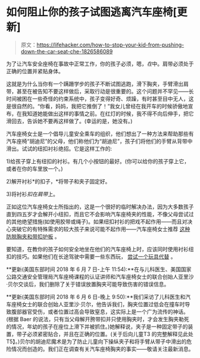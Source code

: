 # 如何阻止你的孩子试图逃离汽车座椅[更新]

> 原文：<https://lifehacker.com/how-to-stop-your-kid-from-pushing-down-the-car-seat-che-1826586089>

为了让汽车安全座椅在事故中正常工作，你的孩子必须，嗯，*在*中。肩带必须处于正确的位置并紧贴身体。



这就是为什么当你有一个蹒跚学步的孩子不断试图逃跑，滑下胸夹，手臂滑出肩带，甚至在被告知不要这样做后，采取行动是很重要的。这个问题并不罕见——长时间被困在一些奇怪的约束系统中，孩子变得好奇、烦躁，有时甚至目中无人，这是很自然的。“你看，妈妈，我把它推倒了！”我女儿曾经在我开车的时候骄傲地宣布，在我知道她能做出这样的事情之前。在红灯的时候，我不得不向后伸手，把它滑回去，告诉她不要再这样做了。(幸运的是，她没有。)

汽车座椅女士是一个倡导儿童安全乘车的组织，他们想出了一种方法来帮助那些有汽车座椅“胡迪尼”的父母，他们称他们为“胡迪尼”，孩子们将他们的手臂从背带中滑出。试试的纽扣衬衫绝招。它是这样工作的:

1)给孩子穿上有纽扣的衬衫。有几个小按钮的最好。(你可以给你的孩子穿上它，或者在你的车里放一个。)

2)解开衬衫*的扣子，*将带子和夹子固定好。

3)将衬衫*扣在肩带*上。

正如这位汽车座椅女士所指出的，这是一个很好的临时解决办法，因为大多数孩子直到四五岁才会解开小纽扣，而且它不会影响汽车座椅夹的性能，不像父母尝试过的其他绝望措施(如使用胶带或绳子)。如果纽扣衬衫的把戏不起作用——而且对决心突破它的有特殊需求的较大孩子来说可能不起作用——汽车座椅女士推荐 [这种防脱胸夹和带扣护板](http://www.merrittcarseat.com/escape-proof/) 。

要知道，在教你的孩子如何安全地坐在他们的汽车座椅上时，应该同时使用衬衫纽扣的技巧。如果他们在长途驾驶中需要一些东西玩， [尝试一个玩具代替](https://offspring.lifehacker.com/surprise-your-kid-with-a-different-toy-every-hour-on-lo-1825938393) 。

**更新(美国东部时间 2018 年 6 月 7 日-上午 11:54):**在与儿科医生、美国国家公路交通安全管理局汽车座椅课程的认证讲师和汽车座椅女士的联合创始人亚里沙·贝尔交谈后，我们删除了关于错误放置胸夹可能导致伤害的错误信息。

**更新(美国东部时间 2018 年 6 月 6 日-晚上 9:50):**我们采访了儿科医生和汽车座椅女士的联合创始人亚里沙·贝尔，他告诉我们，胸夹位置过低会在撞车时导致腹部器官受伤，或者位置过高会导致窒息，这实际上是一个广为流传的神话。(根据 Baer 的说法，只有当父母解开胯带扣并只使用胸夹时，才会发生胸夹勒死的情况，年幼的孩子在座位上滑下并被抓住。)她解释说，夹子是一种固定带子的装置，带子必须紧密贴合，并且在正确的位置。(关于后向儿童T3 的完整解释见此处 T5】。)贝尔的胡迪尼魔术是为了防止儿童向下操纵夹子和将手臂从带子中滑出的危险情况而创造的。我们正在调查有关汽车座椅胸夹的事实——敬请关注最新消息。